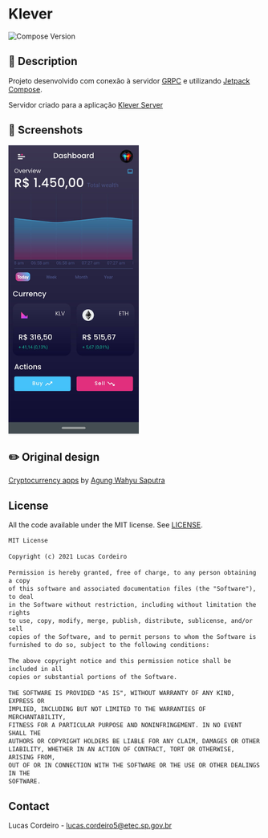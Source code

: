# Klever

![Compose Version](https://img.shields.io/badge/Compose-1.0.0--beta02-brightgreen)


## :scroll: Description
Projeto desenvolvido com conexão à servidor [GRPC](https://grpc.io/) e utilizando [Jetpack Compose](https://developer.android.com/jetpack/compose?hl=pt-br).

Servidor criado para a aplicação [Klever Server](https://github.com/lucas-cordeiro/Server-GRPC)

## :camera_flash: Screenshots
<img src="/results/screenshot_1.jpg" width="260">

## :pencil2: Original design
[Cryptocurrency apps](https://dribbble.com/shots/14223823-Cryptocurrency-apps) by [Agung Wahyu Saputra](https://dribbble.com/agungwsaputra)


<!-- LICENSE -->
## License

All the code available under the MIT license. See [LICENSE](LICENSE).

```
MIT License

Copyright (c) 2021 Lucas Cordeiro

Permission is hereby granted, free of charge, to any person obtaining a copy
of this software and associated documentation files (the "Software"), to deal
in the Software without restriction, including without limitation the rights
to use, copy, modify, merge, publish, distribute, sublicense, and/or sell
copies of the Software, and to permit persons to whom the Software is
furnished to do so, subject to the following conditions:

The above copyright notice and this permission notice shall be included in all
copies or substantial portions of the Software.

THE SOFTWARE IS PROVIDED "AS IS", WITHOUT WARRANTY OF ANY KIND, EXPRESS OR
IMPLIED, INCLUDING BUT NOT LIMITED TO THE WARRANTIES OF MERCHANTABILITY,
FITNESS FOR A PARTICULAR PURPOSE AND NONINFRINGEMENT. IN NO EVENT SHALL THE
AUTHORS OR COPYRIGHT HOLDERS BE LIABLE FOR ANY CLAIM, DAMAGES OR OTHER
LIABILITY, WHETHER IN AN ACTION OF CONTRACT, TORT OR OTHERWISE, ARISING FROM,
OUT OF OR IN CONNECTION WITH THE SOFTWARE OR THE USE OR OTHER DEALINGS IN THE
SOFTWARE.
```

<!-- CONTACT -->
## Contact

Lucas Cordeiro - lucas.cordeiro5@etec.sp.gov.br
